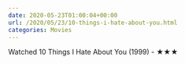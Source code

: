 ```yaml
---
date: 2020-05-23T01:00:04+00:00
url: /2020/05/23/10-things-i-hate-about-you.html
categories: Movies
---
```

Watched 10 Things I Hate About You (1999) - ★★★




